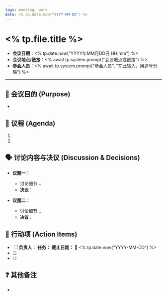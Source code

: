 ```yaml
---
tags: meeting, work
date: <% tp.date.now("YYYY-MM-DD") %>
---
```


# <% tp.file.title %>

- **会议日期**：<% tp.date.now("YYYY年MM月DD日 HH:mm") %>
- **会议地点/链接**：<% await tp.system.prompt("会议地点或链接") %>
- **参会人员**：<% await tp.system.prompt("参会人员", "在此输入，用逗号分隔") %>

---

## 🎯 会议目的 (Purpose)
- 

## 📝 议程 (Agenda)
1. 
2. 

## 🗣️ 讨论内容与决议 (Discussion & Decisions)
- **议题一：**
    - 讨论细节...
    - **决议**：

- **议题二：**
    - 讨论细节...
    - **决议**：

## 🚀 行动项 (Action Items)
- [ ] **负责人：** **任务：** **截止日期：** 📅 <% tp.date.now("YYYY-MM-DD") %>
- [ ] 
- [ ] 

## ❓ 其他备注
-